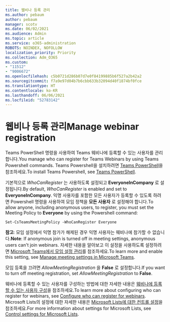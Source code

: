 ```yaml
---
title: 웹비나 등록 관리
ms.author: pebaum
author: pebaum
manager: scotv
ms.date: 06/02/2021
ms.audience: Admin
ms.topic: article
ms.service: o365-administration
ROBOTS: NOINDEX, NOFOLLOW
localization_priority: Priority
ms.collection: Adm_O365
ms.custom:
- "11512"
- "9006672"
ms.openlocfilehash: c5b0721d286b07d7e0f84199885b6f527a2b42a2
ms.sourcegitcommit: f7a9e97d04b7b6cbb633b32094d40f1874bf0fce
ms.translationtype: HT
ms.contentlocale: ko-KR
ms.lasthandoff: 06/06/2021
ms.locfileid: "52783142"
---
```

# <a name="manage-webinar-registration"></a><span data-ttu-id="9ce59-102">웹비나 등록 관리</span><span class="sxs-lookup"><span data-stu-id="9ce59-102">Manage webinar registration</span></span>

<span data-ttu-id="9ce59-103">Teams PowerShell 명령을 사용하여 Teams 웨비나에 등록할 수 있는 사용자를 관리합니다.</span><span class="sxs-lookup"><span data-stu-id="9ce59-103">You manage who can register for Teams Webinars by using Teams Powershell commands.</span></span> <span data-ttu-id="9ce59-104">Teams Powershell을 설치하려면 [Teams PowerShell](/microsoftteams/teams-powershell-install)을 참조하세요.</span><span class="sxs-lookup"><span data-stu-id="9ce59-104">To install Teams Powershell, see [Teams PowerShell](/microsoftteams/teams-powershell-install).</span></span> 

<span data-ttu-id="9ce59-105">기본적으로 *WhoCanRegister* 는 사용하도록 설정되고 **EveryoneInCompany** 로 설정됩니다.</span><span class="sxs-lookup"><span data-stu-id="9ce59-105">By default, *WhoCanRegister* is enabled and set to **EveryoneInCompany**.</span></span> <span data-ttu-id="9ce59-106">익명 사용자를 포함한 모든 사용자가 등록할 수 있도록 하려면 Powershell 명령을 사용하여 모임 정책을 **모든 사용자** 로 설정해야 합니다.</span><span class="sxs-lookup"><span data-stu-id="9ce59-106">To allow anyone, including anonymous users, to register, you must set the Meeting Policy to **Everyone** by using the Powershell command:</span></span>

`Set-CsTeamsMeetingPolicy -WhoCanRegister Everyone`

<span data-ttu-id="9ce59-107">**참고**: 모임 설정에서 익명 참가가 해제된 경우 익명 사용자는 웨비나에 참가할 수 없습니다.</span><span class="sxs-lookup"><span data-stu-id="9ce59-107">**Note**: If anonymous join is turned off in meeting settings, anonymous users can't join webinars.</span></span> <span data-ttu-id="9ce59-108">자세한 내용을 알아보고 이 설정을 사용하도록 설정하려면 [Microsoft Teams에서 모임 설정 관리](/microsoftteams/meeting-settings-in-teams)를 참조하세요.</span><span class="sxs-lookup"><span data-stu-id="9ce59-108">To learn more and enable this setting, see [Manage meeting settings in Microsoft Teams](/microsoftteams/meeting-settings-in-teams).</span></span>

<span data-ttu-id="9ce59-109">모임 등록을 끄려면 *AllowMeetingRegistration* 을 **False** 로 설정합니다.</span><span class="sxs-lookup"><span data-stu-id="9ce59-109">If you want to turn off meeting registration, set *AllowMeetingRegistration* to **False**.</span></span>

<span data-ttu-id="9ce59-110">웨비나에 등록할 수 있는 사용자를 구성하는 방법에 대한 자세한 내용은 [웨비나에 등록할 수 있는 사용자 구성](/microsoftteams/set-up-webinars?source=docs#configure-who-can-register-for-webinars)을 참조하세요.</span><span class="sxs-lookup"><span data-stu-id="9ce59-110">To learn more about configuring who can register for webinars, see [Configure who can register for webinars](/microsoftteams/set-up-webinars?source=docs#configure-who-can-register-for-webinars).</span></span> <span data-ttu-id="9ce59-111">Microsoft Lists의 설정에 대한 자세한 내용은 [Microsoft Lists에 대한 컨트롤 설정](/sharepoint/control-lists)을 참조하세요.</span><span class="sxs-lookup"><span data-stu-id="9ce59-111">For more information about settings for Microsoft Lists, see [Control settings for Microsoft Lists](/sharepoint/control-lists).</span></span>
